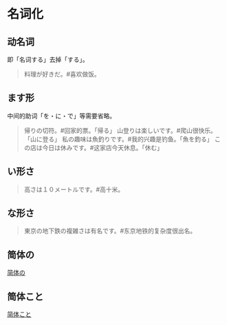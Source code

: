 # 名词化

## 动名词

即「名词する」去掉「する」。

> 料理が好きだ。#喜欢做饭。

## ます形

中间的助词「を・に・で」等需要省略。

> 帰りの切符。#回家的票。「帰る」
> 山登りは楽しいです。#爬山很快乐。「山に登る」
> 私の趣味は魚釣りです。#我的兴趣是钓鱼。「魚を釣る」
> この店は今日は休みです。#这家店今天休息。「休む」

## い形さ

> 高さは１０メートルです。#高十米。

## な形さ

> 東京の地下鉄の複雑さは有名です。#东京地铁的复杂度很出名。

## 简体の

[简体の](./no#变为名词)

## 简体こと

[简体こと](./koto#变为名词)
